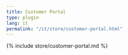 ```yaml
---
title: Customer Portal
type: plugin
lang: it
permalink: "/it/store/customer-portal.html"
---
```


{% include store/customer-portal.md %}
